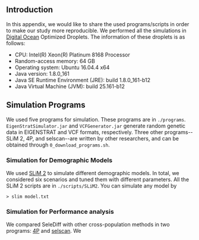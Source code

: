 ## Introduction

In this appendix, we would like to share the used programs/scripts in order to make our study more reproducible. We performed all the simulations in [Digital Ocean](https://cloud.digitalocean.com/) Optimized Droplets. The information of these droplets is as follows:

- CPU: Intel(R) Xeon(R) Platinum 8168 Processor
- Random-access memory: 64 GB
- Operating system: Ubuntu 16.04.4 x64
- Java version: 1.8.0_161
- Java SE Runtime Environment (JRE): build 1.8.0_161-b12
- Java Virtual Machine (JVM): build 25.161-b12

## Simulation Programs

We used five programs for simulation. These programs are in `./programs`. `EigenStratSimulator.jar` and `VCFGenerator.jar` generate random genetic data in EIGENSTRAT and VCF formats, respectively. 
Three other programs--SLiM 2, 4P, and selscan--are written by other researchers, and can be obtained through `0_download_programs.sh`.

### Simulation for Demographic Models

We used [SLiM 2](https://messerlab.org/slim/) to simulate different demographic models. In total, we considered six scenarios and tuned them with different parameters. All the SLiM 2 scripts are in `./scripts/SLiM2`. You can simulate any model by

	> slim model.txt

### Simulation for Performance analysis

We compared SeleDiff with other cross-population methods in two programs: [4P](https://github.com/anbena/4p) and [selscan](https://github.com/szpiech/selscan). We 
